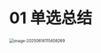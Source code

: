 

# 01 单选总结

<img src="https://cvp.oss-cn-shanghai.aliyuncs.com/202506141154392.png" alt="image-20250614115408269" style="zoom:50%;" />
